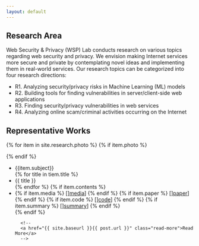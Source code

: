 ```yaml
---
layout: default
---
```


## Research Area
Web Security & Privacy (WSP) Lab  conducts research on various topics regarding web 
security and privacy. We envision making Internet services more secure and private
by contemplating novel ideas and implementing them in real-world services.
Our research topics can be categorized into four research directions:

- R1. Analyzing security/privacy risks in Machine Learning (ML) models
- R2. Building tools for finding vulnerabilities in server/client-side web applications
- R3. Finding security/privacy vulnerabilities in web services
- R4. Analyzing online scam/criminal activities  occurring on the Internet

## Representative Works
{% for item in site.research.photo %}
{% if item.photo %}
  <div class="photo"
      style="background:url({{item.photo}}) left no-repeat; background-size:contain;">
{% endif %}

<ul>
  <li> {{item.subject}} </li>
  {% for title in tiem.title %}
  <li>{{ title }}</li>
  {% endfor %}
  {% if item.contents %}
  <li>
    {% if item.media %}
    [<a href="{{ item.media }}">]media</a>]
    {% endif %}
    {% if item.paper %}
    [<a href="{{ item.paper }}">]paper</a>]
    {% endif %}
    {% if item.code %}
    [<a href="{{ item.code }}">]code</a>]
    {% endif %}
    {% if item.summary %}
    [<a href="{{ item.summary }}">]summary</a>]
    {% endif %}
  </li>
{% endif %}

<!--
<div class="posts">
  {% for post in site.posts %}
    <article class="post">

      <h3><a href="{{ site.baseurl }}{{ post.url }}">{{ post.title }}</a></h3>

      <div class="entry">
        {{ post.excerpt }}
      </div>
-->
      <!--
      <a href="{{ site.baseurl }}{{ post.url }}" class="read-more">Read More</a>
      -->
<!--      
    </article>
  {% endfor %}
</div>
-->
